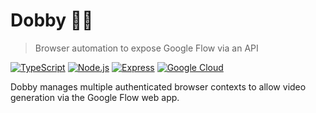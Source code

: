 # Dobby 🧙‍♂️

> Browser automation to expose Google Flow via an API

[![TypeScript](https://img.shields.io/badge/TypeScript-007ACC?style=for-the-badge&logo=typescript&logoColor=white)](https://www.typescriptlang.org/)
[![Node.js](https://img.shields.io/badge/Node.js-339933?style=for-the-badge&logo=node.js&logoColor=white)](https://nodejs.org/)
[![Express](https://img.shields.io/badge/Express-000000?style=for-the-badge&logo=express&logoColor=white)](https://expressjs.com/)
[![Google Cloud](https://img.shields.io/badge/Google_Cloud-4285F4?style=for-the-badge&logo=google-cloud&logoColor=white)](https://cloud.google.com/)

Dobby manages multiple authenticated browser contexts to allow video generation via the Google Flow web app.

<!--
## Architecture Overview

Dobby combines:

- **[Browserbase](https://www.browserbase.com/)**: Cloud browser infrastructure for running headless browsers
- **[Stagehand](https://stagehand.dev/)**: AI-powered browser automation tool
- **Context Pooling**: Maintains 10 pre-authenticated browser contexts for instant access
- **On-Demand Sessions**: Creates fresh browser sessions for each request using saved contexts

### How It Works

1. **Client Request**: Send a video generation request with a text prompt
2. **Context Acquisition**: System assigns an available pre-authenticated context
3. **Browser Automation**: AI navigates the video generation interface
4. **Video Generation**: Monitors progress and waits for completion
5. **Download & Delivery**: Retrieves the generated video and streams it to the client
6. **Cleanup**: Releases the context for the next request

## Installation

1. Clone the repository:

```bash
git clone https://github.com/yourusername/dobby.git
cd dobby
```

2. Install dependencies:

```bash
npm install
```

3. Create a `.env` file:

```env
PORT=8080
BROWSERBASE_API_KEY=your_browserbase_api_key
GOOGLE_API_KEY=your_google_api_key  # Recommended
# or
OPENAI_API_KEY=your_openai_api_key
```

## Quick Start

### Development Mode

```bash
npm run dev
```

### Production Build

```bash
npm run build
npm start
```

## API Reference

### Health Check

```http
GET /
```

Returns service status and health information.

**Response:**

```json
{
  "status": "running",
  "service": "dobby",
  "message": "Dobby is free! Service is running successfully.",
  "timestamp": "2024-01-25T12:00:00.000Z"
}
```

### Generate Video

```http
POST /generate/text-to-video
```

Generates a video based on the provided text prompt.

**Request Body:**

```json
{
  "prompt": "A magical castle floating in the clouds"
}
```

**Response:**

- **Content-Type**: `video/mp4`
- **Body**: Binary video stream

**Status Codes:**

- `200`: Video generated successfully
- `503`: All workers busy
- `500`: Generation failed

## 🔧 Configuration

### Context Setup (One-Time Process)

Before using Dobby, you need to set up 10 authenticated browser contexts:

1. Create 10 Google accounts (dobby.worker0@gmail.com through dobby.worker9@gmail.com)
2. For each account:
   - Create a Browserbase session with context ID `dobby.worker{0-9}`
   - Use Session Live View to manually log into Google
   - Navigate to https://labs.google/fx/tools/flow
   - Complete any required authentication
   - The context will persist the authentication state

### Environment Variables

| Variable              | Description               | Required    | Default |
| --------------------- | ------------------------- | ----------- | ------- |
| `PORT`                | Server port               | No          | `8080`  |
| `BROWSERBASE_API_KEY` | Browserbase API key       | Yes         | -       |
| `GOOGLE_API_KEY`      | Google API key for Gemini | Recommended | -       |
| `OPENAI_API_KEY`      | OpenAI API key (fallback) | No          | -       |

## 📦 Project Structure

```
dobby/
├── src/
│   ├── server.ts           # Main Express server
│   ├── config/             # Configuration files
│   ├── services/           # Core business logic
│   │   ├── browserbase.ts  # Browserbase integration
│   │   ├── stagehand.ts    # Stagehand automation
│   │   └── context-pool.ts # Context management
│   └── types/              # TypeScript definitions
├── docs/                   # API documentation
│   ├── browserbase/        # Browserbase docs
│   └── stagehand/          # Stagehand docs
├── dist/                   # Compiled output
├── .env                    # Environment variables
├── package.json            # Dependencies
├── tsconfig.json           # TypeScript config
├── CLAUDE.md              # AI assistant instructions
└── README.md              # This file
```

## Deployment

### Google Cloud Run

1. Build the container:

```bash
gcloud builds submit --tag gcr.io/YOUR_PROJECT/dobby
```

2. Deploy to Cloud Run:

```bash
gcloud run deploy dobby \
  --image gcr.io/YOUR_PROJECT/dobby \
  --platform managed \
  --region us-central1 \
  --allow-unauthenticated \
  --set-env-vars BROWSERBASE_API_KEY=xxx,GOOGLE_API_KEY=xxx
``` -->
